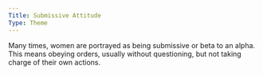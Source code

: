 ```yaml
---
Title: Submissive Attitude
Type: Theme
---
```


Many times, women are portrayed as being submissive or beta to an alpha. This means obeying orders, usually without questioning, but not taking charge of their own actions.
